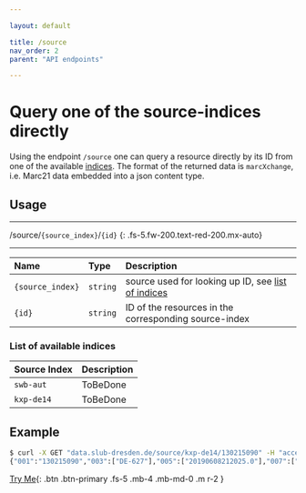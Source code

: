 ```yaml
---

layout: default

title: /source
nav_order: 2
parent: "API endpoints"

---
```


# Query one of the source-indices directly

Using the endpoint `/source` one can query a resource directly by its ID from one of the available [indices](#list-of-available-indices). The format of the returned data is `marcXchange`, i.e. Marc21 data embedded into a json content type.

## Usage

---

/source/`{source_index}`/`{id}` 
{: .fs-5.fw-200.text-red-200.mx-auto}

---

| Name           | Type     | Description                                                                      |
|:---------------|:---------|:---------------------------------------------------------------------------------|
|`{source_index}`| `string` | source used for looking up ID, see [list of indices](#list-of-available-indices) |
|`{id}`          | `string` | ID of the resources in the corresponding source-index                            |

### List of available indices

| Source Index   | Description              |
|:---------------|:-----------------------  |
| `swb-aut`      | ToBeDone                 |
| `kxp-de14`     | ToBeDone                 |

## Example
```sh
$ curl -X GET "data.slub-dresden.de/source/kxp-de14/130215090" -H "accept: application/json"
{"001":"130215090","003":["DE-627"],"005":["20190608212025.0"],"007":["tu"],"008":["931116c19689999xx z| m|     |0   |0ger c"],"016":[{"7_":[{"a":"012893889"},{"2":"DE-101"}]},{"7_":[{"a":"536306-8"},{"2":"DE-600"}]}],"035":[{"__":[{"a":"(DE-627)130215090"}]},{"__":[{"a":"(DE-576)001438360"}]},{"__":[{"a":"(DE-599)ZDB536306-8"}]},{"__":[{"a":"(OCoLC)183379869"}]},{"__":[{"a":"(OCoLC)49228496"}]}],"040":[{"__":[{"a":"DE-627"},{"b":"ger"},{"c":"DE-627"},{"e":"rakwb"}]}],"041":[{"__":[{"a":"ger"}]}],"044":[{"__":[{"c":"XA-DE"}]}],"082":[{"04":[{"a":"300"},{"q":"DE-600"}]}],"245":[{"10":[{"a":"Sozialwissenschaftliche Bibliothek"},{"b":"SWB"}]}],"246":[{"33":[{"a":"SWB"}]}],"264":[{"31":[{"a":"Mainz"},{"b":"v. Hase & Koehler"},{"c":"1968-"}]}],"336":[{"__":[{"a":"Text"},{"b":"txt"},{"2":"rdacontent"}]}],"337":[{"__":[{"a":"ohne Hilfsmittel zu benutzen"},{"b":"n"},{"2":"rdamedia"}]}],"338":[{"__":[{"a":"Band"},{"b":"nc"},{"2":"rdacarrier"}]}],"362":[{"0_":[{"a":"H. 1.1968 -"}]}],"363":[{"01":[{"a":"1"},{"i":"1968"}]}],"500":[{"__":[{"a":"Repr.: Goldbach : Keip, 1995."}]}],"655":[{"_7":[{"a":"Monografische Reihe"},{"0":"(DE-588)4179998-7"},{"0":"(DE-627)104628669"},{"0":"(DE-576)209995106"},{"2":"gnd-content"}]}],"935":[{"__":[{"a":"mteo"}]}],"951":[{"__":[{"a":"ST"}]}],"_FORMAT":"MarcXchange","_LEADER":"01014cas a2200361   4500","_TYPE":"Bibliographic"}
```



[Try Me](https://data.slub-dresden.de/doc/api){: .btn .btn-primary .fs-5 .mb-4 .mb-md-0 .m r-2 }
